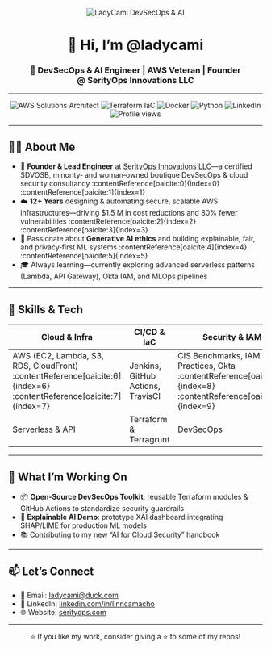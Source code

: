 <!-- ====== Header ====== -->
<p align="center">
  <img src="https://raw.githubusercontent.com/ladycami/ladycami/master/banner.png" alt="LadyCami DevSecOps & AI">
</p>

<h1 align="center">👋 Hi, I’m @ladycami</h1>
<h3 align="center">🚀 DevSecOps & AI Engineer | AWS Veteran | Founder @ SerityOps Innovations LLC</h3>

---

<!-- ====== Badges ====== -->
<p align="center">
  <img src="https://img.shields.io/badge/AWS-Certified%20Solutions%20Architect-orange" alt="AWS Solutions Architect"/>
  <img src="https://img.shields.io/badge/Terraform-Infrastructure%20as%20Code-blue" alt="Terraform IaC"/>
  <img src="https://img.shields.io/badge/Docker-Containers-blue" alt="Docker"/>
  <img src="https://img.shields.io/badge/Python-Programming-green" alt="Python"/>
  <img src="https://img.shields.io/badge/LinkedIn-connect-blue" alt="LinkedIn"/>
  <img src="https://komarev.com/ghpvc/?username=ladycami&color=blue" alt="Profile views"/>
</p>

---

## 👩‍💻 About Me
- 🔧 **Founder & Lead Engineer** at [SerityOps Innovations LLC](https://serityops.com)—a certified SDVOSB, minority‑ and woman‑owned boutique DevSecOps & cloud security consultancy :contentReference[oaicite:0]{index=0}&#8203;:contentReference[oaicite:1]{index=1}  
- ☁️ **12+ Years** designing & automating secure, scalable AWS infrastructures—driving $1.5 M in cost reductions and 80% fewer vulnerabilities :contentReference[oaicite:2]{index=2}&#8203;:contentReference[oaicite:3]{index=3}  
- 🤖 Passionate about **Generative AI ethics** and building explainable, fair, and privacy‑first ML systems :contentReference[oaicite:4]{index=4}&#8203;:contentReference[oaicite:5]{index=5}  
- 🎓 Always learning—currently exploring advanced serverless patterns (Lambda, API Gateway), Okta IAM, and MLOps pipelines  

---

## 🚀 Skills & Tech
| Cloud & Infra     | CI/CD & IaC           | Security & IAM    | Programming & AI    |
|-------------------|-----------------------|-------------------|---------------------|
| AWS (EC2, Lambda, S3, RDS, CloudFront) :contentReference[oaicite:6]{index=6}&#8203;:contentReference[oaicite:7]{index=7} | Jenkins, GitHub Actions, TravisCI | CIS Benchmarks, IAM Best Practices, Okta :contentReference[oaicite:8]{index=8}&#8203;:contentReference[oaicite:9]{index=9} | Python, Bash, Terraform, Docker, Kubernetes |
| Serverless & API  | Terraform & Terragrunt| DevSecOps         | Generative AI (XAI) |

---

## 🌱 What I’m Working On
- 📦 **Open‑Source DevSecOps Toolkit**: reusable Terraform modules & GitHub Actions to standardize security guardrails  
- 🤖 **Explainable AI Demo**: prototype XAI dashboard integrating SHAP/LIME for production ML models  
- 📚 Contributing to my new “AI for Cloud Security” handbook

---

## 📫 Let’s Connect
- 📧 Email: [ladycami@duck.com](mailto:ladycami@duck.com)  
- 🔗 LinkedIn: [linkedin.com/in/linncamacho](https://linkedin.com/in/linncamacho)  
- 🌐 Website: [serityops.com](https://serityops.com)  

---

<p align="center">
  ⭐️ If you like my work, consider giving a ⭐ to some of my repos!
</p>
